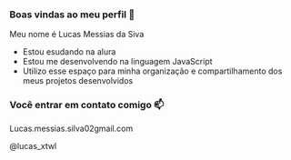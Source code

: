 ### Boas vindas ao meu perfil 💙

Meu nome é Lucas Messias da Siva

- Estou esudando na alura
- Estou me desenvolvendo na linguagem JavaScript
- Utilizo esse espaço para minha organização e compartilhamento dos meus projetos desenvolvidos

### Você entrar em contato comigo 📫
Lucas.messias.silva02gmail.com

@lucas_xtwl
